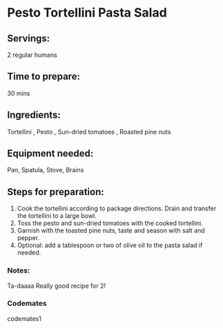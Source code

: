 # Pesto Tortellini Pasta Salad

## Servings: 
2 regular humans

## Time to prepare: 
30 mins

## Ingredients: 
Tortellini , Pesto , Sun-dried tomatoes , Roasted pine nuts 


## Equipment needed: 
Pan, Spatula, Stove, Brains


## Steps for preparation: 
1. Cook the tortellini according to package directions. Drain and transfer the tortellini to a large bowl.
2. Toss the pesto and sun-dried tomatoes with the cooked tortellini.
3. Garnish with the toasted pine nuts, taste and season with salt and pepper.
4. Optional: add a tablespoon or two of olive oil to the pasta salad if needed.



### Notes:
Ta-daaaa
Really good recipe for 2! 


### Codemates #
codemates1
